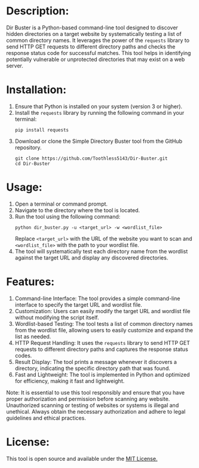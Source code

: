 # Description:
Dir Buster is a Python-based command-line tool designed to discover hidden directories on a target website by systematically testing a list of common directory names. It leverages the power of the `requests` library to send HTTP GET requests to different directory paths and checks the response status code for successful matches. This tool helps in identifying potentially vulnerable or unprotected directories that may exist on a web server.

# Installation:
1. Ensure that Python is installed on your system (version 3 or higher).
2. Install the `requests` library by running the following command in your terminal:
   ```
   pip install requests
   ```
3. Download or clone the Simple Directory Buster tool from the GitHub repository.
   ```
   git clone https://github.com/Toothless5143/Dir-Buster.git
   cd Dir-Buster
   ```

# Usage:
1. Open a terminal or command prompt.
2. Navigate to the directory where the tool is located.
3. Run the tool using the following command:
   ```
   python dir_buster.py -u <target_url> -w <wordlist_file>
   ```
   Replace `<target_url>` with the URL of the website you want to scan and `<wordlist_file>` with the path to your wordlist file.
4. The tool will systematically test each directory name from the wordlist against the target URL and display any discovered directories.

# Features:
1. Command-line Interface: The tool provides a simple command-line interface to specify the target URL and wordlist file.
2. Customization: Users can easily modify the target URL and wordlist file without modifying the script itself.
3. Wordlist-based Testing: The tool tests a list of common directory names from the wordlist file, allowing users to easily customize and expand the list as needed.
4. HTTP Request Handling: It uses the `requests` library to send HTTP GET requests to different directory paths and captures the response status codes.
5. Result Display: The tool prints a message whenever it discovers a directory, indicating the specific directory path that was found.
6. Fast and Lightweight: The tool is implemented in Python and optimized for efficiency, making it fast and lightweight.

Note: It is essential to use this tool responsibly and ensure that you have proper authorization and permission before scanning any website. Unauthorized scanning or testing of websites or systems is illegal and unethical. Always obtain the necessary authorization and adhere to legal guidelines and ethical practices.


# License:
This tool is open source and available under the [MIT License.](/LICENSE)
